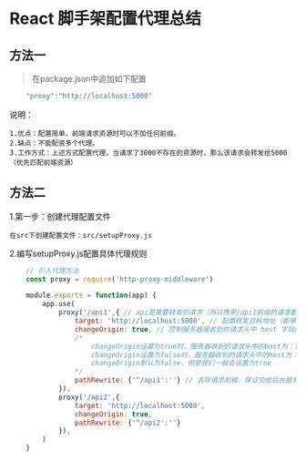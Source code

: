 # React 脚手架配置代理总结
## 方法一
> 在package.json中追加如下配置
```js
    "proxy":"http://localhost:5000"
```
说明：

    1.优点：配置简单，前端请求资源时可以不加任何前缀。
    2.缺点：不能配资多个代理。
    3.工作方式：上述方式配置代理，当请求了3000不存在的资源时，那么该请求会转发给5000 （优先匹配前端资源）

## 方法二
1.第一步：创建代理配置文件

    在src下创建配置文件：src/setupProxy.js

2.编写setupProxy.js配置具体代理规则

```js
    // 引入代理方法
    const proxy = require('http-proxy-middleware')

    module.exports = function(app) {
        app.use(
            proxy('/api1',{ // api是需要转发的请求（所以携带/api1前缀的请求都会转发给5000）
                target: 'http://localhost:5000', // 配置转发目标地址（能够返回数据的服务器地址）
                changeOrigin: true, // 控制服务器接收到的请求头中 host 字段的值
                /* 
                    changeOrigin设置为true时，服务器收到的请求头中的host为：localhost:5000
                    changeOrigin设置为false时，服务器收到的请求头中的host为：localhost:3000
                    changeOrigin默认为false，但是我们一般会设置为true
                */
                pathRewrite: {'^/api1':''} // 去除请求前缀，保证交给后台服务器的是正常的请求地址（必须配置）
            }),
            proxy('/api2',{
                target: 'http://localhost:5000',
                changeOrigin: true,
                pathRewrite: {'^/api2':''}
            }),
        )
    }
```
